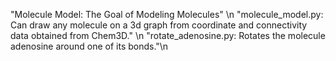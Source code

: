 "Molecule Model: The Goal of Modeling Molecules" \n
"molecule_model.py:  Can draw any molecule on a 3d graph from coordinate and connectivity data obtained from Chem3D." \n
"rotate_adenosine.py: Rotates the molecule adenosine around one of its bonds."\n
